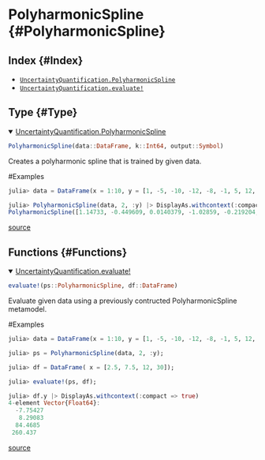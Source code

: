 
# PolyharmonicSpline {#PolyharmonicSpline}

## Index {#Index}
- [`UncertaintyQuantification.PolyharmonicSpline`](#UncertaintyQuantification.PolyharmonicSpline)
- [`UncertaintyQuantification.evaluate!`](#UncertaintyQuantification.evaluate!-Tuple{PolyharmonicSpline,%20DataFrame})


## Type {#Type}
<details class='jldocstring custom-block' open>
<summary><a id='UncertaintyQuantification.PolyharmonicSpline' href='#UncertaintyQuantification.PolyharmonicSpline'><span class="jlbinding">UncertaintyQuantification.PolyharmonicSpline</span></a> <Badge type="info" class="jlObjectType jlType" text="Type" /></summary>



```julia
PolyharmonicSpline(data::DataFrame, k::Int64, output::Symbol)
```


Creates a polyharmonic spline that is trained by given data.

#Examples

```julia
julia> data = DataFrame(x = 1:10, y = [1, -5, -10, -12, -8, -1, 5, 12, 23, 50]);

julia> PolyharmonicSpline(data, 2, :y) |> DisplayAs.withcontext(:compact => true)
PolyharmonicSpline([1.14733, -0.449609, 0.0140379, -1.02859, -0.219204, 0.900367, 0.00895592, 1.07145, -5.33101, 3.88628], [-112.005, 6.84443], [1.0; 2.0; … ; 9.0; 10.0;;], 2, [:x], :y)
```



<Badge type="info" class="source-link" text="source"><a href="https://github.com/FriesischScott/UncertaintyQuantification.jl/blob/f8bd7a9094e49042d8e9d2360393334fb1712413/src/models/polyharmonicspline.jl#L1-L13" target="_blank" rel="noreferrer">source</a></Badge>

</details>


## Functions {#Functions}
<details class='jldocstring custom-block' open>
<summary><a id='UncertaintyQuantification.evaluate!-Tuple{PolyharmonicSpline, DataFrame}' href='#UncertaintyQuantification.evaluate!-Tuple{PolyharmonicSpline, DataFrame}'><span class="jlbinding">UncertaintyQuantification.evaluate!</span></a> <Badge type="info" class="jlObjectType jlMethod" text="Method" /></summary>



```julia
evaluate!(ps::PolyharmonicSpline, df::DataFrame)
```


Evaluate given data using a previously contructed PolyharmonicSpline metamodel.

#Examples

```julia
julia> data = DataFrame(x = 1:10, y = [1, -5, -10, -12, -8, -1, 5, 12, 23, 50]);

julia> ps = PolyharmonicSpline(data, 2, :y);

julia> df = DataFrame( x = [2.5, 7.5, 12, 30]);

julia> evaluate!(ps, df);

julia> df.y |> DisplayAs.withcontext(:compact => true)
4-element Vector{Float64}:
  -7.75427
   8.29083
  84.4685
 260.437
```



<Badge type="info" class="source-link" text="source"><a href="https://github.com/FriesischScott/UncertaintyQuantification.jl/blob/f8bd7a9094e49042d8e9d2360393334fb1712413/src/models/polyharmonicspline.jl#L70-L92" target="_blank" rel="noreferrer">source</a></Badge>

</details>

